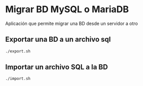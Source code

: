 # Migrar BD MySQL o MariaDB

Aplicación que permite migrar una BD desde un servidor a otro

## Exportar una BD a un archivo sql
```bash
./export.sh
```

## Importar un archivo SQL a la BD
```bash
./import.sh
```
